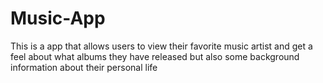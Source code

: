 # Music-App
This is a app that allows users to view their favorite music artist and get a feel about what albums they have released but also some background information about their personal life
